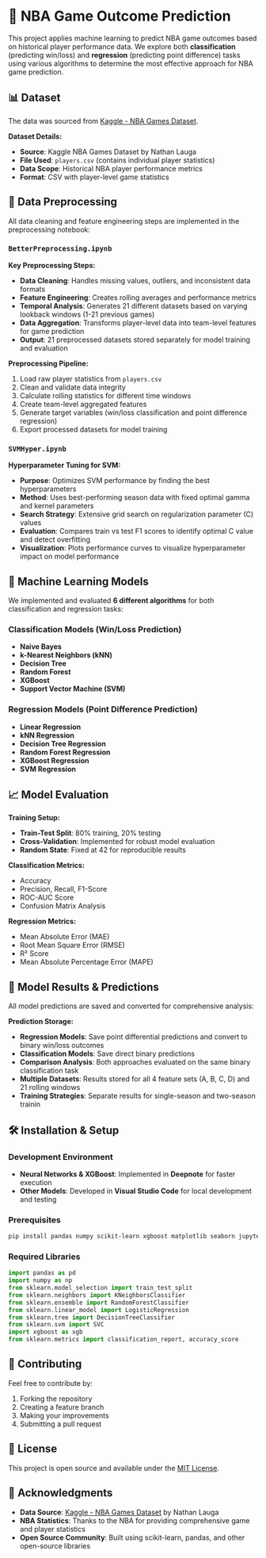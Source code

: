 # 🏀 NBA Game Outcome Prediction

This project applies machine learning to predict NBA game outcomes based on historical player performance data. We explore both **classification** (predicting win/loss) and **regression** (predicting point difference) tasks using various algorithms to determine the most effective approach for NBA game prediction.

## 📊 Dataset

The data was sourced from [Kaggle - NBA Games Dataset](https://www.kaggle.com/datasets/nathanlauga/nba-games).

**Dataset Details:**
- **Source**: Kaggle NBA Games Dataset by Nathan Lauga
- **File Used**: `players.csv` (contains individual player statistics)
- **Data Scope**: Historical NBA player performance metrics
- **Format**: CSV with player-level game statistics

## 🧹 Data Preprocessing

All data cleaning and feature engineering steps are implemented in the preprocessing notebook:

### `BetterPreprocessing.ipynb`

**Key Preprocessing Steps:**
- **Data Cleaning**: Handles missing values, outliers, and inconsistent data formats
- **Feature Engineering**: Creates rolling averages and performance metrics
- **Temporal Analysis**: Generates 21 different datasets based on varying lookback windows (1-21 previous games)
- **Data Aggregation**: Transforms player-level data into team-level features for game prediction
- **Output**: 21 preprocessed datasets stored separately for model training and evaluation

**Preprocessing Pipeline:**
1. Load raw player statistics from `players.csv`
2. Clean and validate data integrity
3. Calculate rolling statistics for different time windows
4. Create team-level aggregated features
5. Generate target variables (win/loss classification and point difference regression)
6. Export processed datasets for model training

### `SVMHyper.ipynb`

**Hyperparameter Tuning for SVM:**
- **Purpose**: Optimizes SVM performance by finding the best hyperparameters
- **Method**: Uses best-performing season data with fixed optimal gamma and kernel parameters
- **Search Strategy**: Extensive grid search on regularization parameter (C) values
- **Evaluation**: Compares train vs test F1 scores to identify optimal C value and detect overfitting
- **Visualization**: Plots performance curves to visualize hyperparameter impact on model performance

## 🤖 Machine Learning Models

We implemented and evaluated **6 different algorithms** for both classification and regression tasks:

### Classification Models (Win/Loss Prediction)
- **Naive Bayes**
- **k-Nearest Neighbors (kNN)**
- **Decision Tree**
- **Random Forest**
- **XGBoost**
- **Support Vector Machine (SVM)**

### Regression Models (Point Difference Prediction)
- **Linear Regression**
- **kNN Regression**
- **Decision Tree Regression**
- **Random Forest Regression**
- **XGBoost Regression**
- **SVM Regression**

## 📈 Model Evaluation

**Training Setup:**
- **Train-Test Split**: 80% training, 20% testing
- **Cross-Validation**: Implemented for robust model evaluation
- **Random State**: Fixed at 42 for reproducible results

**Classification Metrics:**
- Accuracy
- Precision, Recall, F1-Score
- ROC-AUC Score
- Confusion Matrix Analysis

**Regression Metrics:**
- Mean Absolute Error (MAE)
- Root Mean Square Error (RMSE)
- R² Score
- Mean Absolute Percentage Error (MAPE)

## 🎯 Model Results & Predictions

All model predictions are saved and converted for comprehensive analysis:

**Prediction Storage:**
- **Regression Models**: Save point differential predictions and convert to binary win/loss outcomes
- **Classification Models**: Save direct binary predictions  
- **Comparison Analysis**: Both approaches evaluated on the same binary classification task
- **Multiple Datasets**: Results stored for all 4 feature sets (A, B, C, D) and 21 rolling windows
- **Training Strategies**: Separate results for single-season and two-season trainin

## 🛠️ Installation & Setup

### Development Environment
- **Neural Networks & XGBoost**: Implemented in **Deepnote** for faster execution 
- **Other Models**: Developed in **Visual Studio Code** for local development and testing

### Prerequisites
```bash
pip install pandas numpy scikit-learn xgboost matplotlib seaborn jupyter
```

### Required Libraries
```python
import pandas as pd
import numpy as np
from sklearn.model_selection import train_test_split
from sklearn.neighbors import KNeighborsClassifier
from sklearn.ensemble import RandomForestClassifier
from sklearn.linear_model import LogisticRegression
from sklearn.tree import DecisionTreeClassifier
from sklearn.svm import SVC
import xgboost as xgb
from sklearn.metrics import classification_report, accuracy_score
```



## 🤝 Contributing

Feel free to contribute by:
1. Forking the repository
2. Creating a feature branch
3. Making your improvements
4. Submitting a pull request

## 📄 License

This project is open source and available under the [MIT License](LICENSE).

## 🙏 Acknowledgments

- **Data Source**: [Kaggle - NBA Games Dataset](https://www.kaggle.com/datasets/nathanlauga/nba-games) by Nathan Lauga
- **NBA Statistics**: Thanks to the NBA for providing comprehensive game and player statistics
- **Open Source Community**: Built using scikit-learn, pandas, and other open-source libraries
